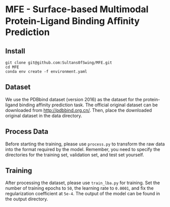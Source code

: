 <h1>MFE - Surface-based Multimodal Protein-Ligand Binding
Aﬀinity Prediction</h1> 



<h2>Install</h2>

```
git clone git@github.com:Sultans0fSwing/MFE.git
cd MFE
conda env create -f environment.yaml
```

<h2>Dataset</h2>

We use the PDBbind dataset (version 2016) as the dataset for the protein-ligand binding affinity prediction task. The official original dataset can be downloaded from http://pdbbind.org.cn/. Then, place the downloaded original dataset in the data directory.

<h2>Process Data</h2>

Before starting the training, please use `process.py` to transform the raw data into the format required by the model. Remember, you need to specify the directories for the training set, validation set, and test set yourself.

<h2>Training</h2>

After processing the dataset, please use `train_lba.py` for training. Set the number of training epochs to `50`, the learning rate to `0.0001`, and fix the regularization coefficient at `5e-4`. The output of the model can be found in the output directory.

